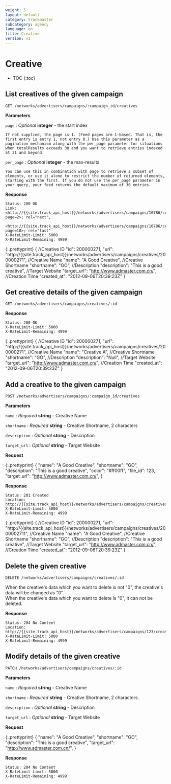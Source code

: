 ```yaml
---
weight: 5
layout: default
category: trackmaster
subcategory: agency
language: en
title: Creative
version: v1
---
```


# Creative

* TOC
{:toc}

## List creatives of the given campaign

    GET /networks/advertisers/campaigns/:campaign_id/creatives

**Parameters**

`page`
: _Optional_ **integer** - the start index

	If not supplied, the page is 1. (Feed pages are 1-based. That is, the first entry is entry 1, not entry 0.) Use this parameter as a pagination mechanism along with the per_page parameter for situations when totalResults exceeds 30 and you want to retrieve entries indexed at 31 and beyond.

`per_page`
: _Optional_ **integer** - the max-results

	You can use this in combination with page to retrieve a subset of elements, or use it alone to restrict the number of returned elements, starting with the first. If you do not use the per_page parameter in your query, your feed returns the default maximum of 30 entries.

**Response**

    Status: 200 OK
    Link: <http://{{site.track_api_host}}/networks/advertisers/campaigns/10786/creatives?page=2>; rel="next",
          <http://{{site.track_api_host}}/networks/advertisers/campaigns/10786/creatives?page=10>; rel="last"
    X-RateLimit-Limit: 5000
    X-RateLimit-Remaining: 4999

{:.prettyprint}
      {
        //Creative ID
        "id": 200000271,
        "url": "http://{{site.track_api_host}}/networks/advertisers/campaigns/creatives/200000271",
        //Creative Name
        "name": "A Good Creative",
        //Creative Shortname
        "shortname": "GO",
        //Description
        "description": "This is a good creative",
        //Target Website
        "target_url": "http://www.admaster.com.cn/",
        //Creation Time
        "created_at": "2012-09-06T20:39:23Z"
      }


## Get creative details of the given campaign

    GET /networks/advertisers/campaigns/creatives/:id

**Response**

    Status: 200 OK
    X-RateLimit-Limit: 5000
    X-RateLimit-Remaining: 4999

{:.prettyprint}
    {
        //Creative ID
        "id": 200000271,
        "url": "http://{{site.track_api_host}}/networks/advertisers/campaigns/creatives/200000271",
        //Creative Name
        "name": "Creative A",
        //Creative Shortname
        "shortname": "GO",
        //Description
        "description": "Null",
        //Target Website
        "target_url": "http://www.admaster.com.cn/",
        //Creation Time
        "created_at": "2012-09-06T20:39:23Z"
    }


## Add a creative to the given campaign

    POST /networks/advertisers/campaigns/:campaign_id/creatives

**Parameters**

`name`
: _Required_ **string** - Creative Name

`shortname`
: _Required_ **string** - Creative Shortname, 2 characters

`description`
: _Optional_ **string** - Description

`target_url`
: _Optional_ **string** - Target Website

**Request**

{:.prettyprint}
    {
        "name": "A Good Creative",
        "shortname": "GO",
        "description": "This is a good creative",
        "color": "#ff00ff",
        "file_id": 123,
        "target_url": "http://www.admaster.com.cn/",
    }

**Response**

    Status: 201 Created
    Location: http://{{site.track_api_host}}/networks/advertisers/campaigns/creatives/200000271
    X-RateLimit-Limit: 5000
    X-RateLimit-Remaining: 4999

{:.prettyprint}
    {
        //Creative ID
        "id": 200000271,
        "url": "http://{{site.track_api_host}}/networks/advertisers/campaigns/creatives/2000002711",
        //Creative Name
        "name": "A Good Creative",
        //Creative Shortname
        "shortname": "GO",
        //Description
        "description": "This is a good creative",
        //Target Website
        "target_url": "http://www.admaster.com.cn/",
        //Creation Time
        "created_at": "2012-09-06T20:39:23Z"
    }

## Delete the given creative

    DELETE /networks/advertisers/campaigns/creatives/:id

When the creative's data which you want to delete is not "0", the creative's data will be changed as "0".   
When the creative's data which you want to delete is "0", it can not be deleted. 
 

**Response**

    Status: 204 No Content
    Location: http://{{site.track_api_host}}/networks/advertisers/campaigns/123/creatives
    X-RateLimit-Limit: 5000
    X-RateLimit-Remaining: 4999

## Modify details of the given creative

    PATCH /networks/advertisers/campaigns/creatives/:id

**Parameters**

`name`
: _Required_ **string** - Creative Name

`shortname`
: _Required_ **string** - Creative Shortname, 2 characters.

`description`
: _Optional_ **string** - Description

`target_url`
: _Optional_ **string** - Target Website

**Request**

{:.prettyprint}
    {
        "name": "A Good Creative",
        "shortname": "GO",
        "description": "This is a good creative",
        "target_url": "http://www.admaster.com.cn/",
    }

**Response**

    Status: 204 No Content
    X-RateLimit-Limit: 5000
    X-RateLimit-Remaining: 4999

